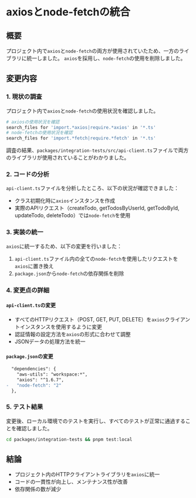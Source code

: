 # axiosとnode-fetchの統合

## 概要

プロジェクト内で`axios`と`node-fetch`の両方が使用されていたため、一方のライブラリに統一しました。
`axios`を採用し、`node-fetch`の使用を削除しました。

## 変更内容

### 1. 現状の調査

プロジェクト内で`axios`と`node-fetch`の使用状況を確認しました。

```bash
# axiosの使用状況を確認
search_files for 'import.*axios|require.*axios' in '*.ts'
# node-fetchの使用状況を確認
search_files for 'import.*fetch|require.*fetch' in '*.ts'
```

調査の結果、`packages/integration-tests/src/api-client.ts`ファイルで両方のライブラリが使用されていることがわかりました。

### 2. コードの分析

`api-client.ts`ファイルを分析したところ、以下の状況が確認できました：

- クラス初期化時に`axios`インスタンスを作成
- 実際のAPIリクエスト（createTodo, getTodosByUserId, getTodoById, updateTodo, deleteTodo）では`node-fetch`を使用

### 3. 実装の統一

`axios`に統一するため、以下の変更を行いました：

1. `api-client.ts`ファイル内の全ての`node-fetch`を使用したリクエストを`axios`に置き換え
2. `package.json`から`node-fetch`の依存関係を削除

### 4. 変更点の詳細

#### `api-client.ts`の変更

- すべてのHTTPリクエスト（POST, GET, PUT, DELETE）を`axios`クライアントインスタンスを使用するように変更
- 認証情報の設定方法を`axios`の形式に合わせて調整
- JSONデータの処理方法を統一

#### `package.json`の変更

```diff
  "dependencies": {
    "aws-utils": "workspace:*",
    "axios": "^1.6.7",
-   "node-fetch": "2"
  },
```

### 5. テスト結果

変更後、ローカル環境でのテストを実行し、すべてのテストが正常に通過することを確認しました。

```bash
cd packages/integration-tests && pnpm test:local
```

## 結論

- プロジェクト内のHTTPクライアントライブラリを`axios`に統一
- コードの一貫性が向上し、メンテナンス性が改善
- 依存関係の数が減少
